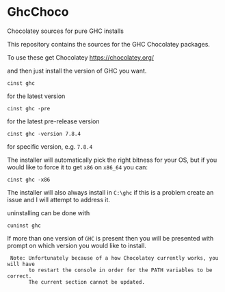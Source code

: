 # GhcChoco
Chocolatey sources for pure GHC installs

This repository contains the sources for the GHC Chocolatey packages.

To use these get Chocolatey https://chocolatey.org/

and then just install the version of GHC you want.

    cinst ghc
    
for the latest version

    cinst ghc -pre 
    
for the latest pre-release version

    cinst ghc -version 7.8.4 
    
for  specific version, e.g. `7.8.4`

The installer will automatically pick the right bitness for your OS, but if you would
like to force it to get `x86` on `x86_64` you can:

    cinst ghc -x86

The installer will also always install in `C:\ghc` if this is a problem create an issue and I will
attempt to address it.

uninstalling can be done with
    
    cuninst ghc
    
If more than one version of `GHC` is present then you will be presented with prompt on which version you
would like to install.

     Note: Unfortunately because of a how Chocolatey currently works, you will have 
           to restart the console in order for the PATH variables to be correct. 
           The current section cannot be updated.
